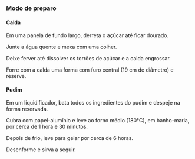 ### Modo de preparo

#### Calda

Em uma panela de fundo largo, derreta o açúcar até ficar dourado.

Junte a água quente e mexa com uma colher.

Deixe ferver até dissolver os torrões de açúcar e a calda engrossar.

Forre com a calda uma forma com furo central (19 cm de diâmetro) e reserve.

#### Pudim

Em um liquidificador, bata todos os ingredientes do pudim e despeje na forma reservada.

Cubra com papel-alumínio e leve ao forno médio (180°C), em banho-maria, por cerca de 1 hora e 30 minutos.

Depois de frio, leve para gelar por cerca de 6 horas.

Desenforme e sirva a seguir.
